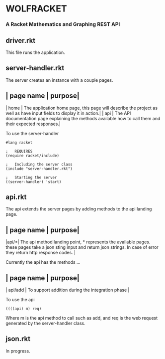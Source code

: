 # WOLFRACKET
### A Racket Mathematics and Graphing REST API

## driver.rkt
This file runs the application.

## server-handler.rkt
The server creates an instance with a couple pages.

| page name | purpose|
---------------------
| home | The application home page, this page will describe the project as well as have input fields to display it in action.|
| api | The API documentation page explaining the methods available how to call them and their expected responses.|

To use the server-handler

```
#lang racket

;   REQUIRES
(require racket/include)

;   Including the server class
(include "server-handler.rkt")

;   Starting the server
((server-handler) 'start)
```

## api.rkt
The api extends the server pages by adding methods to the api landing page.

| page name | purpose|
---------------------
|api/*| The api method landing point, * represents the available pages. these pages take a json sting input and return json strings. In case of error they return http response codes. |

Currently the api has the methods ...

| page name | purpose|
---------------------
| api/add | To support addition during the integration phase |

To use the api

```
((((api) m) req)
```

Where m is the api method to call such as add, and req is the web request
generated by the server-handler class.

## json.rkt
In progress.
